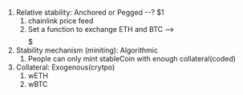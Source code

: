  1. Relative stability: Anchored or Pegged --? $1
    1. chainlink price feed 
    2. Set a function to exchange ETH and BTC --> $$$$$
2. Stability mechanism (miniting): Algorithmic
    1. People can only mint stableCoin with enough collateral(coded)
3. Collateral: Exogenous(crytpo)
    1. wETH
    2. wBTC